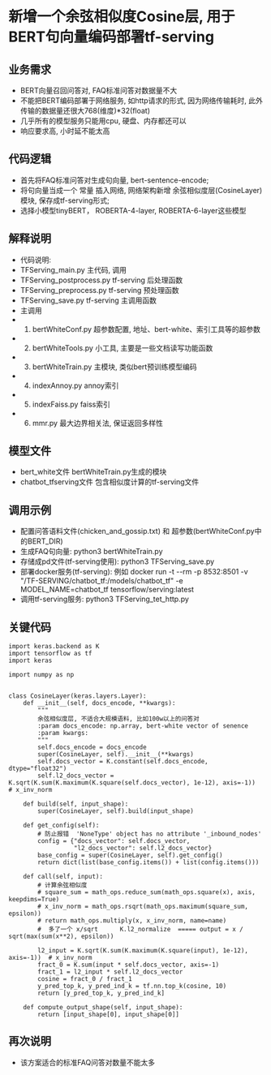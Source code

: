 # 新增一个余弦相似度Cosine层, 用于BERT句向量编码部署tf-serving
## 业务需求
 - BERT向量召回问答对, FAQ标准问答对数据量不大
 - 不能把BERT编码部署于网络服务, 如http请求的形式, 因为网络传输耗时, 此外传输的数据量还很大768(维度)*32(float) 
 - 几乎所有的模型服务只能用cpu, 硬盘、内存都还可以
 - 响应要求高, 小时延不能太高

## 代码逻辑
 - 首先将FAQ标准问答对生成句向量, bert-sentence-encode;
 - 将句向量当成一个 常量 插入网络, 网络架构新增 余弦相似度层(CosineLayer) 模块, 保存成tf-serving形式;
 - 选择小模型tinyBERT， ROBERTA-4-layer, ROBERTA-6-layer这些模型

## 解释说明
 - 代码说明:
  - TFServing_main.py         主代码, 调用
  - TFServing_postprocess.py  tf-serving 后处理函数
  - TFServing_preprocess.py   tf-serving 预处理函数
  - TFServing_save.py         tf-serving 主调用函数
 - 主调用
  - 1. bertWhiteConf.py  超参数配置, 地址、bert-white、索引工具等的超参数
  - 2. bertWhiteTools.py 小工具, 主要是一些文档读写功能函数
  - 3. bertWhiteTrain.py 主模块, 类似bert预训练模型编码
  - 4. indexAnnoy.py     annoy索引
  - 5. indexFaiss.py     faiss索引
  - 6. mmr.py            最大边界相关法, 保证返回多样性
  
## 模型文件
 - bert_white文件         bertWhiteTrain.py生成的模块
 - chatbot_tfserving文件  包含相似度计算的tf-serving文件
  
## 调用示例
 - 配置问答语料文件(chicken_and_gossip.txt) 和 超参数(bertWhiteConf.py中的BERT_DIR)
 - 生成FAQ句向量:               python3 bertWhiteTrain.py
 - 存储成pd文件(tf-serving使用): python3 TFServing_save.py
 - 部署docker服务(tf-serving):  例如 docker run -t --rm -p 8532:8501 -v "/TF-SERVING/chatbot_tf:/models/chatbot_tf" -e MODEL_NAME=chatbot_tf tensorflow/serving:latest
 - 调用tf-serving服务:          python3 TFServing_tet_http.py

## 关键代码
```python3
import keras.backend as K
import tensorflow as tf
import keras

import numpy as np


class CosineLayer(keras.layers.Layer):
    def __init__(self, docs_encode, **kwargs):
        """
        余弦相似度层, 不适合大规模语料, 比如100w以上的问答对
        :param docs_encode: np.array, bert-white vector of senence 
        :param kwargs: 
        """
        self.docs_encode = docs_encode
        super(CosineLayer, self).__init__(**kwargs)
        self.docs_vector = K.constant(self.docs_encode, dtype="float32")
        self.l2_docs_vector = K.sqrt(K.sum(K.maximum(K.square(self.docs_vector), 1e-12), axis=-1))  # x_inv_norm

    def build(self, input_shape):
        super(CosineLayer, self).build(input_shape)

    def get_config(self):  
        # 防止报错  'NoneType' object has no attribute '_inbound_nodes'
        config = {"docs_vector": self.docs_vector,
                  "l2_docs_vector": self.l2_docs_vector}
        base_config = super(CosineLayer, self).get_config()
        return dict(list(base_config.items()) + list(config.items()))

    def call(self, input):
        # 计算余弦相似度
        # square_sum = math_ops.reduce_sum(math_ops.square(x), axis, keepdims=True)
        # x_inv_norm = math_ops.rsqrt(math_ops.maximum(square_sum, epsilon))
        # return math_ops.multiply(x, x_inv_norm, name=name)
        #  多了一个 x/sqrt      K.l2_normalize  ===== output = x / sqrt(max(sum(x**2), epsilon))
        
        l2_input = K.sqrt(K.sum(K.maximum(K.square(input), 1e-12), axis=-1))  # x_inv_norm
        fract_0 = K.sum(input * self.docs_vector, axis=-1)
        fract_1 = l2_input * self.l2_docs_vector
        cosine = fract_0 / fract_1
        y_pred_top_k, y_pred_ind_k = tf.nn.top_k(cosine, 10)
        return [y_pred_top_k, y_pred_ind_k]

    def compute_output_shape(self, input_shape):
        return [input_shape[0], input_shape[0]]

```


## 再次说明
 - 该方案适合的标准FAQ问答对数量不能太多
 
 
 